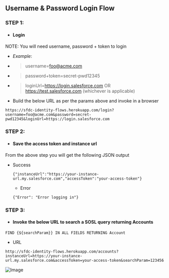 ## Username & Password Login Flow

### STEP 1: 
- #### Login

NOTE: You will need username, password + token to login 
 - *Example*: 
 - > username=foo@acme.com 
 - > password+token=secret-pwd12345
 - > loginUrl=https://login.salesforce.com OR https://test.salesforce.com (whichever is applicable)

 - Build the below URL as per the params above and invoke in a browser
```
https://sfdc-identity-flows.herokuapp.com/login?username=foo@acme.com&password=secret-pwd12345&loginUrl=https://login.salesforce.com
```

### STEP 2: 
- #### Save the access token and instance url

From the above step you will get the following JSON output 

- Success
  ```
  {"instanceUrl":"https://your-instance-url.my.salesforce.com","accessToken":"your-access-token"}
  ```
  - Error
  ```
  {"Error": "Error logging in"}
  ```


### STEP 3:
- #### Invoke the below URL to search a SOSL query returning Accounts

```
FIND {${searchParam}} IN ALL FIELDS RETURNING Account
```

- URL
```
http://sfdc-identity-flows.herokuapp.com/accounts?instanceUrl=https://your-instance-url.my.salesforce.com&accessToken=your-access-token&searchParam=123456
```



![Image](https://www.enterprisetimes.co.uk/wp-content/uploads/2017/10/Appy.jpg)